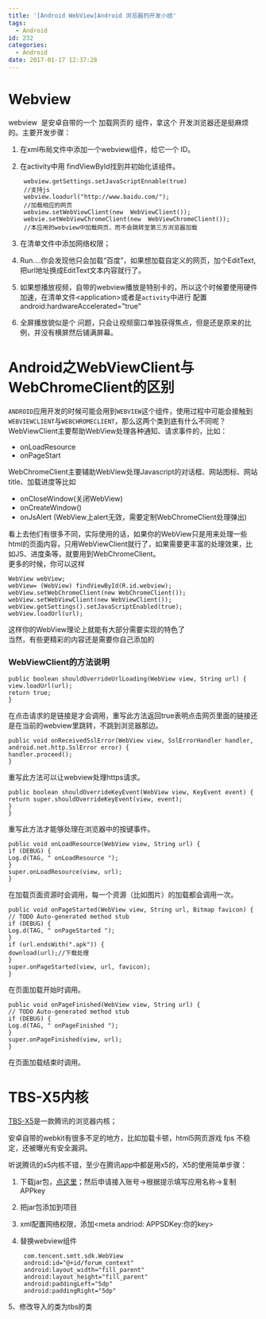 ```yaml
---
title: '[Android WebView]Android 浏览器的开发小结'
tags:
  - Android
id: 232
categories:
  - Android
date: 2017-01-17 12:37:28
---
```


# Webview

webview  是安卓自带的一个 加载网页的 组件，拿这个 开发浏览器还是挺麻烦的。主要开发步骤：

1. 在xml布局文件中添加一个webview组件，给它一个 ID。

2. 在activity中用 findViewById找到并初始化该组件。

		webview.getSettings.setJavaScriptEnnable(true)
		//支持js
		webview.loadurl("http://www.baidu.com/");
		//加载相应的网页
		webview.setWebViewClient(new  WebViewClient());
		webvie.setWebViewChromeClient(new  WebViewChromeClient());
		//本应用的webview中加载网页，而不会跳转至第三方浏览器加载
3. 在清单文件中添加网络权限；

4. Run....你会发现他只会加载“百度”，如果想加载自定义的网页，加个EditText,把url地址换成EditText文本内容就行了。

5. 如果想播放视频，自带的webview播放是特别卡的，所以这个时候要使用硬件加速，在清单文件&lt;application&gt;或者是`activity`中进行 配置
		android:hardwareAccelerated="true"

6. 全屏播放貌似是个 问题，只会让视频窗口单独获得焦点，但是还是原来的比例，并没有横屏然后铺满屏幕。

# Android之WebViewClient与WebChromeClient的区别

`ANDROID`应用开发的时候可能会用到`WEBVIEW`这个组件，使用过程中可能会接触到`WEBVIEWCLIENT`与`WEBCHROMECLIENT`，那么这两个类到底有什么不同呢？WebViewClient主要帮助WebView处理各种通知、请求事件的，比如：    
- onLoadResource    
- onPageStart 

     
WebChromeClient主要辅助WebView处理Javascript的对话框、网站图标、网站title、加载进度等比如    
- onCloseWindow(关闭WebView)    
- onCreateWindow()    
- onJsAlert (WebView上alert无效，需要定制WebChromeClient处理弹出)    
  
看上去他们有很多不同，实际使用的话，如果你的WebView只是用来处理一些html的页面内容，只用WebViewClient就行了，如果需要更丰富的处理效果，比如JS、进度条等，就要用到WebChromeClient。    
更多的时候，你可以这样    
        
    WebView webView;    
    webView= (WebView) findViewById(R.id.webview);    
    webView.setWebChromeClient(new WebChromeClient());    
    webView.setWebViewClient(new WebViewClient());    
    webView.getSettings().setJavaScriptEnabled(true);    
    webView.loadUrl(url);    

这样你的WebView理论上就能有大部分需要实现的特色了    
当然，有些更精彩的内容还是需要你自己添加的    
        
### WebViewClient的方法说明
 
        
	public boolean shouldOverrideUrlLoading(WebView view, String url) {
	view.loadUrl(url);
	return true;
	}

在点击请求的是链接是才会调用，重写此方法返回true表明点击网页里面的链接还是在当前的webview里跳转，不跳到浏览器那边。

	public void onReceivedSslError(WebView view, SslErrorHandler handler, android.net.http.SslError error) {
	handler.proceed();
	}

重写此方法可以让webview处理https请求。



	public boolean shouldOverrideKeyEvent(WebView view, KeyEvent event) {
	return super.shouldOverrideKeyEvent(view, event);
	}
	}

重写此方法才能够处理在浏览器中的按键事件。

	public void onLoadResource(WebView view, String url) {
	if (DEBUG) {
	Log.d(TAG, " onLoadResource ");
	}
	super.onLoadResource(view, url);
	}

在加载页面资源时会调用，每一个资源（比如图片）的加载都会调用一次。


	public void onPageStarted(WebView view, String url, Bitmap favicon) {
	// TODO Auto-generated method stub
	if (DEBUG) {
	Log.d(TAG, " onPageStarted ");
	}
	if (url.endsWith(".apk")) {
	download(url);//下载处理
	}
	super.onPageStarted(view, url, favicon);
	}
在页面加载开始时调用。
	
	public void onPageFinished(WebView view, String url) {
	// TODO Auto-generated method stub
	if (DEBUG) {
	Log.d(TAG, " onPageFinished ");
	}
	super.onPageFinished(view, url);
	}
在页面加载结束时调用。    
    

# TBS-X5内核

[TBS-X5](http://x5.tencent.com/)是一款腾讯的浏览器内核；

安卓自带的webkit有很多不足的地方，比如加载卡顿，html5网页游戏 fps 不稳定，还被曝光有安全漏洞。

听说腾讯的x5内核不错，至少在腾讯app中都是用x5的，X5的使用简单步骤：

1. 下载jar包，[点这里](http://res.imtt.qq.com/TES/tbs_sdk_thirdapp_v2.6.0.1045_36900.zip)；然后申请接入账号-&gt;根据提示填写应用名称-&gt;复制APPkey

2. 把jar包添加到项目

3. xml配置网络权限，添加&lt;meta andriod: APPSDKey:你的key&gt;

4. 替换webview组件

		com.tencent.smtt.sdk.WebView
		android:id="@+id/forum_context"
		android:layout_width="fill_parent"
		android:layout_height="fill_parent"
		android:paddingLeft="5dp"
		android:paddingRight="5dp" 

5、修改导入的类为tbs的类
